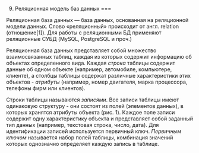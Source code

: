 09. Реляционная модель баз данных
===

Реляционная база данных — база данных, основанная на реляционной модели данных. Слово «реляционный» происходит от англ. relation (отношение[1]). Для работы с реляционными БД применяют реляционные СУБД (MySQL, PostgreSQL и проч.)

Реляционная база данных представляет собой множество взаимосвязанных таблиц, каждая из которых содержит информацию об объектах определенного вида. Каждая *строка* таблицы содержит данные об одном объекте (например, автомобиле, компьютере, клиенте), а столбцы таблицы содержат различные характеристики этих объектов - *атрибуты* (например, номер двигателя, марка процессора, телефоны фирм или клиентов).

Строки таблицы называются *записями*. Все записи таблицы имеют одинаковую структуру - они состоят из полей (элементов данных), в которых хранятся атрибуты объекта (рис. 1). Каждое поле записи содержит одну характеристику объекта и представляет собой заданный тип данных (например, текстовая строка, число, дата). Для идентификации записей используется первичный ключ. *Первичным ключом* называется набор полей таблицы, комбинация значений которых однозначно определяет каждую запись в таблице.
